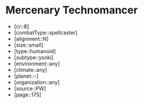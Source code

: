 
# Mercenary Technomancer

- [cr::8]
- [combatType::spellcaster]
- [alignment::N]
- [size::small]
- [type::humanoid]
- [subtype::ysoki]
- [environment::any]
- [climate::any]
- [planet::-]
- [organization::any]
- [source::PW]
- [page::175]
